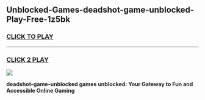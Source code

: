 
## Unblocked-Games-deadshot-game-unblocked-Play-Free-1z5bk
<h3>
<a href="https://premium76.site?title=deadshot-game-unblocked&ref=09A">CLICK TO PLAY</a></h3>
<hr>

<h3>
<a href="https://premium76.site?title=deadshot-game-unblocked&ref=09A">CLICK 2 PLAY</a>
  
</h3>

<a href="https://premium76.site?title=deadshot-game-unblocked&ref=09A"><img src="https://clearcache.store/games.png"></a>


**deadshot-game-unblocked games unblocked: Your Gateway to Fun and Accessible Online Gaming**
